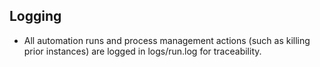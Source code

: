 ## Logging
- All automation runs and process management actions (such as killing prior instances) are logged in logs/run.log for traceability.
